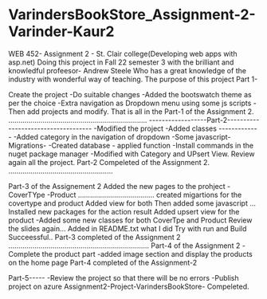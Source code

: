 # VarindersBookStore_Assignment-2-Varinder-Kaur2
 WEB 452- Assignment 2 - St. Clair college(Developing web apps with asp.net) 
 Doing this project in Fall 22 semester 3 with the brilliant and knowledful profeesor- Andrew Steele Who has a great knowledge of the industry with wonderful way of teaching. 
 The purpose of this project 
 Part 1-

Create the project 
-Do suitable changes 
-Added the bootswatch theme as per the choice 
-Extra navigation as Dropdown menu using some js scripts 
-Then add projects and modify. 
That is all in the Part-1 of the Assignment 2.
.....................................................................
------------------Part-2------------------------------------
-Modified the project
-Added classes -------------
-Added category in the navigation of dropdown
-Some javascript-Migrations-
-Created database - applied function
-Install commands in the nuget package manager
-Modified with Category and UPsert View.
Review again all the project.
Part-2 Compeleted of the Assignment 2.
....................................................



Part-3 of the Assignement 2
Added the new pages to the prohject
-CoverTYpe
-Product
......................................
created migartions for the covertype and product
Added view for both
Then added some javascript ...
Installed new packages for the action result 
Added upsert view for the product
-Added some new classes for both CoverTpe and Product
Review the slides again...
Added in README.txt what I did
Try with run and Build Succeessful..
Part-3 completed of the Assignment 2
......................................................................
Part-4 of the Assignment 2
-Complete the product part
-added image section and display the products on the home page 
Part-4 completed of the Assignment-2

Part-5-----
-Review the project so that there will be no errors
-Publish project on azure
Assignment2-Project-VarindersBookStore- Compeleted.
